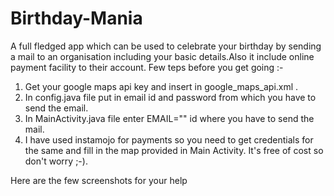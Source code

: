 # Birthday-Mania
A full fledged app which can be used to celebrate your birthday by sending a mail to an organisation including your basic details.Also it include online payment facility to their account.
Few teps before you get going :-
1. Get your google maps api key and insert in google_maps_api.xml .
2. In config.java file put in email id and password from which you have to send the email.
3. In MainActivity.java file enter EMAIL="" id where you have to send the mail.
4. I have used instamojo for payments so you need to get credentials for the same and fill in the map provided in Main Activity. It's free of cost so don't worry ;-).

Here are the few screenshots for your help
